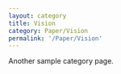 ```yaml
---
layout: category
title: Vision
category: Paper/Vision
permalink: '/Paper/Vision'
---
```


Another sample category page.
